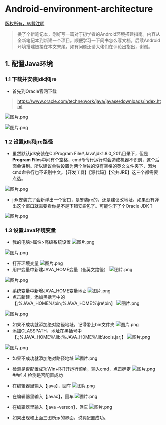 # Android-environment-architecture

[版权所有，转载注明]()

>换了个新笔记本，刚好写一篇对于初学者的Android环境搭建指南。内容从全新笔记本到新建一个项目。顺便学习一下简书怎么写文档。后续Android环境搭建链接在本文末尾。如有问题还请大佬们在评论出指出，谢谢。

## 1.  配置Java环境

### 1.1  下载并安装jdk和jre

- 首先到Oracle官网下载
>https://www.oracle.com/technetwork/java/javase/downloads/index.html

![图片.png](https://upload-images.jianshu.io/upload_images/3722198-381355d0a2e72589.png?imageMogr2/auto-orient/strip%7CimageView2/2/w/1240)

![图片.png](https://upload-images.jianshu.io/upload_images/3722198-dd9d9c44cb977d75.png?imageMogr2/auto-orient/strip%7CimageView2/2/w/1240)

### 1.2  设置jdk和jre路径

- 虽然默认jdk安装在C:\Program Files\Java\jdk1.8.0_201\目录下，但是**Program Files**中间有个空格，cmd命令行运行时会造成机器不识别，这个后面会讲到。所以建议单独设置为两个单独的没有空格的英文文件夹下，因为cmd命令行也不识别中文。【开发工具】【源代码】【公共JRE】这三个都需要点选。

![图片.png](https://upload-images.jianshu.io/upload_images/3722198-5e3fd1b3a115819d.png?imageMogr2/auto-orient/strip%7CimageView2/2/w/1240)

- jdk安装完了会新弹出一个窗口，是安装jre的，还是建议改地址。如果没有弹出这个窗口就需要看你是不是下错安装包了。可能你下了个Oracle JDK？

![图片.png](https://upload-images.jianshu.io/upload_images/3722198-628e59ccdfcd6319.png?imageMogr2/auto-orient/strip%7CimageView2/2/w/1240)

### 1.3  设置Java环境变量

- 我的电脑>属性>高级系统设置
![图片.png](https://upload-images.jianshu.io/upload_images/3722198-9ab1ca6cba6a39ba.png?imageMogr2/auto-orient/strip%7CimageView2/2/w/1240)

![图片.png](https://upload-images.jianshu.io/upload_images/3722198-1d8841797e0f22a0.png?imageMogr2/auto-orient/strip%7CimageView2/2/w/1240)

- 打开环境变量
![图片.png](https://upload-images.jianshu.io/upload_images/3722198-5ff936a9971abe26.png?imageMogr2/auto-orient/strip%7CimageView2/2/w/1240)
- 用户变量中新建JAVA_HOME变量（全英文路径）
![图片.png](https://upload-images.jianshu.io/upload_images/3722198-26b3ca9a400197b7.png?imageMogr2/auto-orient/strip%7CimageView2/2/w/1240)

![图片.png](https://upload-images.jianshu.io/upload_images/3722198-6d6b373ffe52f73d.png?imageMogr2/auto-orient/strip%7CimageView2/2/w/1240)
- 系统变量中新增JAVA_HOME变量地址
![图片.png](https://upload-images.jianshu.io/upload_images/3722198-f856f7c258b917c2.png?imageMogr2/auto-orient/strip%7CimageView2/2/w/1240)
- 点击新建，添加黑括号中的【;%JAVA_HOME%\bin;%JAVA_HOME%\jre\bin】
![图片.png](https://upload-images.jianshu.io/upload_images/3722198-9ab2045684011d91.png?imageMogr2/auto-orient/strip%7CimageView2/2/w/1240)

![图片.png](https://upload-images.jianshu.io/upload_images/3722198-203fb9ec184a4ae9.png?imageMogr2/auto-orient/strip%7CimageView2/2/w/1240)
- 如果不成功就添加绝对路径地址，记得带上bin文件夹
![图片.png](https://upload-images.jianshu.io/upload_images/3722198-6914dc5a863b0b66.png?imageMogr2/auto-orient/strip%7CimageView2/2/w/1240)
- 添加CLASSPATH，地址在黑括号中【.;%JAVA_HOME%\lib;%JAVA_HOME%\lib\tools.jar;】
![图片.png](https://upload-images.jianshu.io/upload_images/3722198-42dda42b4184be4d.png?imageMogr2/auto-orient/strip%7CimageView2/2/w/1240)

![图片.png](https://upload-images.jianshu.io/upload_images/3722198-cc6fdc9807861ded.png?imageMogr2/auto-orient/strip%7CimageView2/2/w/1240)
- 如果不成功就添加绝对路径地址
![图片.png](https://upload-images.jianshu.io/upload_images/3722198-18e69264ffda7249.png?imageMogr2/auto-orient/strip%7CimageView2/2/w/1240)
- 检测是否配置成功Win+R打开运行菜单，输入cmd，点击确定
![图片.png](https://upload-images.jianshu.io/upload_images/3722198-170b245db68e01d5.png?imageMogr2/auto-orient/strip%7CimageView2/2/w/1240)
###1.4 检测是否配置成功
- 在编辑器里输入【java】，回车
![图片.png](https://upload-images.jianshu.io/upload_images/3722198-b506cc0a2ca6aad2.png?imageMogr2/auto-orient/strip%7CimageView2/2/w/1240)
- 在编辑器里输入【javac】，回车
![图片.png](https://upload-images.jianshu.io/upload_images/3722198-7e896704f1a87acc.png?imageMogr2/auto-orient/strip%7CimageView2/2/w/1240)
- 在编辑器里输入【java -verson】，回车
![图片.png](https://upload-images.jianshu.io/upload_images/3722198-2edd656373ea94ed.png?imageMogr2/auto-orient/strip%7CimageView2/2/w/1240)

- 如果出现和上面三图所示的界面，说明配置成功。
